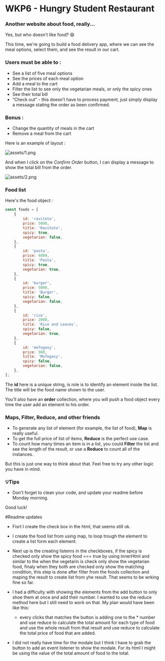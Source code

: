 # WKP6 - Hungry Student Restaurant

### Another website about food, really...

Yes, but who doesn't like food? 😄

This time, we're going to build a food delivery app, where we can see the meal options, select them, and see the result in our cart.

### Users must be able to :

-   See a list of five meal options
-   See the prices of each meal option
-   Add a meal to the cart
-   Filter the list to see only the vegetarian meals, or only the spicy ones
-   See their total bill
-   “Check out” - this doesn’t have to process payment, just simply display
    a message stating the order as been confirmed.

### Bonus :

-   Change the quantity of meals in the cart
-   Remove a meal from the cart

Here is an example of layout :

![assets/1.png](assets/1.png)

And when I click on the _Confirm Order_ button, I can display a message to show the total bill from the order.

![assets/2.png](assets/2.png)

### Food list

Here's the food object :

```jsx
const foods = [
	{
		id: 'ravitoto',
		price: 5000,
		title: 'Ravitoto',
		spicy: true,
		vegetarian: false,
	},
	{
		id: 'pasta',
		price: 4000,
		title: 'Pasta',
		spicy: true,
		vegetarian: true,
	},
	{
		id: 'burger',
		price: 5000,
		title: 'Burger',
		spicy: false,
		vegetarian: false,
	},
	{
		id: 'rice',
		price: 2000,
		title: 'Rice and Leaves',
		spicy: false,
		vegetarian: true,
	},
	{
		id: 'mofogasy',
		price: 500,
		title: 'Mofogasy',
		spicy: false,
		vegetarian: false,
	},
];
```

The **id** here is a unique string, is role is to identify an element inside the list. The title will be the food name shown to the user.

You'll also have an **order** collection, where you will push a food object every time the user add an element to his order.

### Maps, Filter, Reduce, and other friends

-   To generate any list of element (for example, the list of food), **Map** is really useful.
-   To get the full price of list of items, **Reduce** is the perfect use case.
-   To count how many times an item is in a list, you could **Filter** the list and see the length of the result, or use a **Reduce** to count all of the instances.

But this is just one way to think about that. Feel free to try any other logic you have in mind.

### 💡Tips

-   Don't forget to clean your code, and update your readme before Monday morning.

Good luck!

#Readme updates

- Fisrt I create the check box in the html, that seems still ok.
- I create the food list from using map, to loop trough the element to create a list form each element.
- Next up is the creating listenrs in the checkboxes, if the spicy is checked only show the spicy food === true by using innerHtml and similar to the when the vegetarin is check only show the vegetarian food, finaly when they both are checked only show the matching condition, this step is done after filter from the foods collection and maping the result to create list from yhe result. That seems to be wrking fine so far.

- I had a difficulty with showing the elements from the add button to only shoe them at once and add their number. I wanted to use the reduce method here but I still need to work on that. My plan would have been like this:
	- every clicks that matches the button is adding one to the * number and use reduce to calculate the total amount for each type of food and use the whole result from that result and use reduce to calculate the total price of food that are added.

- I did not really have time for the modale but I think I have to grab the button to add an event listener to show the modale. For its html I might be using the value of the total amount of food to the total.
